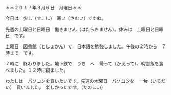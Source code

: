 ＊＊２０１７年３月６日　月曜日＊＊　　

今日は　少し（すこし）　寒い（さむい）ですね。

先週の土曜日と日曜日　働きません（はたらきません）。休みは　土曜日と日曜日　です。　　

土曜日　図書館（としょかん）で　日本語を勉強しました。午後の２時から　７時まで　です。　　

７時に　終わりました。地下鉄で　うち　へ　帰って（かえって）、晩御飯を食べました。１２時に寝ました。　　

わたしは　パソコンを買いたいです。先週の木曜日　パソコンを　一台（いちだい）　買いました。　楽しかったです。（たのしい）
